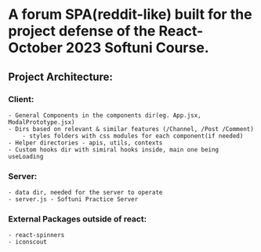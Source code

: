 # A forum SPA(reddit-like) built for the project defense of the React-October 2023 Softuni Course.
## Project Architecture:
  ### Client:
    - General Components in the components dir(eg. App.jsx, ModalPrototype.jsx)
    - Dirs based on relevant & similar features (/Channel, /Post /Comment)
        - styles folders with css modules for each component(if needed)
    - Helper directories - apis, utils, contexts
    - Custom hooks dir with simiral hooks inside, main one being useLoading 
  ### Server:
    - data dir, needed for the server to operate
    - server.js - Softuni Practice Server
  ### External Packages outside of react:
    - react-spinners
    - iconscout
    
